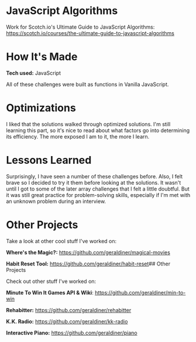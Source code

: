 # JavaScript Algorithms

Work for Scotch.io's Ultimate Guide to JavaScript Algorithms: https://scotch.io/courses/the-ultimate-guide-to-javascript-algorithms

# How It's Made

**Tech used:** JavaScript

All of these challenges were built as functions in Vanilla JavaScript.

# Optimizations

I liked that the solutions walked through optimized solutions. I'm still learning this part, so it's nice to read about what factors go into determining its efficiency. The more exposed I am to it, the more I learn.

# Lessons Learned

Surprisingly, I have seen a number of these challenges before. Also, I felt brave so I decided to try it them before looking at the solutions. It wasn't until I got to some of the later array challenges that I felt a little doubtful. But it was still great practice for problem-solving skills, especially if I'm met with an unknown problem during an interview.

# Other Projects

Take a look at other cool stuff I've worked on:

**Where's the Magic?:** <a href='https://github.com/geraldiner/magical-movies' target='_blank'>https://github.com/geraldiner/magical-movies</a>

**Habit Reset Tool:** <a href='https://github.com/geraldiner/habit-reset' target='_blank'>https://github.com/geraldiner/habit-reset</a>## Other Projects

Check out other stuff I've worked on:

**Minute To Win It Games API & Wiki**: https://github.com/geraldiner/min-to-win

**Rehabitter:** https://github.com/geraldiner/rehabitter

**K.K. Radio:** https://github.com/geraldiner/kk-radio

**Interactive Piano:** https://github.com/geraldiner/piano
